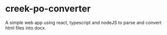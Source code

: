 # creek-po-converter
A simple web app using react, typescript and nodeJS to parse and convert html files into docx.
